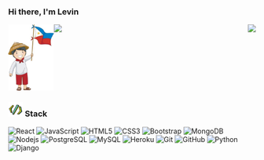 ### Hi there, I'm Levin 

<div align="center">
  <div style="display: flex; flex-direction: row;">
    <img src="readme%20pics/pinoy-ako.jpg" height="135px"/>
  <img src="https://github-readme-stats.vercel.app/api?username=vbatallones&theme=gruvbox&show_icons=true&hide=stars,issues&count_private=true&hide_border=true&line_height=30" width="400px"/>
<img src="https://github-readme-stats.vercel.app/api/top-langs/?username=vbatallones&layout=compact&theme=gruvbox&hide_border=true" height="133.33px"/>

  </div>
</div>

<h3> <img src="readme%20pics/code.gif" width="30px" height="30px"/> Stack </h3>

![React](https://img.shields.io/badge/-ReactJS-black?style=flat-square&logo=react)
![JavaScript](https://img.shields.io/badge/-JavaScript-black?style=flat-square&logo=javascript)
![HTML5](https://img.shields.io/badge/-HTML5-black?style=flat-square&logo=html5)
![CSS3](https://img.shields.io/badge/-CSS3-black?style=flat-square&logo=css3&logoColor=1572B6)
![Bootstrap](https://img.shields.io/badge/-Bootstrap-black?style=flat-square&logo=bootstrap&logoColor=563D7C)
![MongoDB](https://img.shields.io/badge/-MongoDB-black?style=flat-square&logo=mongodb&logoColor=47A248)
![Nodejs](https://img.shields.io/badge/-Nodejs-black?style=flat-square&logo=Node.js)
![PostgreSQL](https://img.shields.io/badge/-PostgreSQL-black?style=flat-square&logo=postgresql)
![MySQL](https://img.shields.io/badge/-MySQL-black?style=flat-square&logo=mysql)
![Heroku](https://img.shields.io/badge/-Heroku-black?style=flat-square&logo=heroku)
![Git](https://img.shields.io/badge/-Git-black?style=flat-square&logo=git)
![GitHub](https://img.shields.io/badge/-GitHub-181717?style=flat-square&logo=github)
![Python](https://img.shields.io/badge/-Python-black?style=flat-square&logo=Python)
![Django](https://img.shields.io/badge/-Django-black?style=flat-square&logo=Django)

<!--
**vbatallones/vbatallones** is a ✨ _special_ ✨ repository because its `README.md` (this file) appears on your GitHub profile.

Here are some ideas to get you started:

- 🔭 I’m currently working on ...
- 🌱 I’m currently learning ...
- 👯 I’m looking to collaborate on ...
- 🤔 I’m looking for help with ...
- 💬 Ask me about ...
- 📫 How to reach me: ...
- 😄 Pronouns: ...
- ⚡ Fun fact: ...
-->


